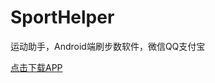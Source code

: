 # SportHelper
运动助手，Android端刷步数软件，微信QQ支付宝

[点击下载APP](https://github.com/PeterCoast/SportHelper/releases/)
